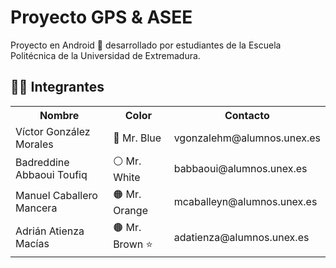 # Proyecto GPS & ASEE

Proyecto en Android 📱 desarrollado por estudiantes de la Escuela Politécnica de la Universidad de Extremadura.

## 🧑‍🏫 Integrantes

<table>
    <tr>
        <th>Nombre</th>
        <th>Color</th>
        <th>Contacto</th>
    </tr>
    <tr>
        <td>Víctor González Morales</td>
        <td>🔵 Mr. Blue</td>
        <td>vgonzalehm@alumnos.unex.es</td>
    </tr>
    <tr>
        <td>Badreddine Abbaoui Toufiq</td>
        <td>⚪ Mr. White</td>
        <td>babbaoui@alumnos.unex.es</td>
    </tr>
    <tr>
        <td>Manuel Caballero Mancera</td>
        <td>🟠 Mr. Orange</td>
        <td>mcaballeyn@alumnos.unex.es</td>
    </tr>
    <tr>
        <td>Adrián Atienza Macías</td>
        <td>🟤 Mr. Brown ⭐</td>
        <td>adatienza@alumnos.unex.es</td>
    </tr>
</table>
